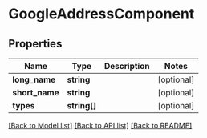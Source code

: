 # GoogleAddressComponent

## Properties
Name | Type | Description | Notes
------------ | ------------- | ------------- | -------------
**long_name** | **string** |  | [optional] 
**short_name** | **string** |  | [optional] 
**types** | **string[]** |  | [optional] 

[[Back to Model list]](../README.md#documentation-for-models) [[Back to API list]](../README.md#documentation-for-api-endpoints) [[Back to README]](../README.md)


